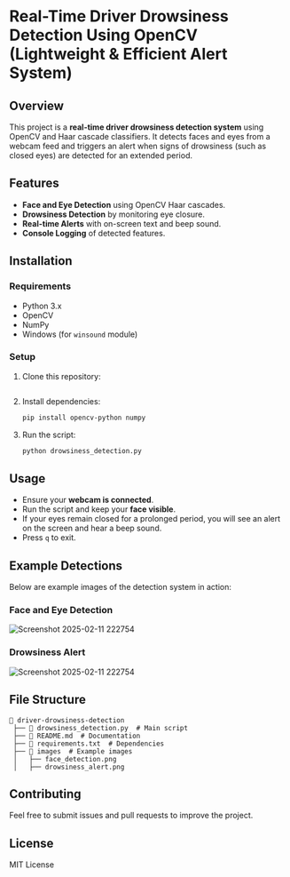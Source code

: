 # Real-Time Driver Drowsiness Detection Using OpenCV (Lightweight & Efficient Alert System)

## Overview
This project is a **real-time driver drowsiness detection system** using OpenCV and Haar cascade classifiers. It detects faces and eyes from a webcam feed and triggers an alert when signs of drowsiness (such as closed eyes) are detected for an extended period.

## Features
- **Face and Eye Detection** using OpenCV Haar cascades.
- **Drowsiness Detection** by monitoring eye closure.
- **Real-time Alerts** with on-screen text and beep sound.
- **Console Logging** of detected features.

## Installation
### Requirements
- Python 3.x
- OpenCV
- NumPy
- Windows (for `winsound` module)

### Setup
1. Clone this repository:
   ```sh
   ```
2. Install dependencies:
   ```sh
   pip install opencv-python numpy
   ```
3. Run the script:
   ```sh
   python drowsiness_detection.py
   ```

## Usage
- Ensure your **webcam is connected**.
- Run the script and keep your **face visible**.
- If your eyes remain closed for a prolonged period, you will see an alert on the screen and hear a beep sound.
- Press `q` to exit.

## Example Detections
Below are example images of the detection system in action:

### Face and Eye Detection
![Screenshot 2025-02-11 222754](https://github.com/user-attachments/assets/724da61e-1e47-4868-bdba-d8d4cb9004b8)


### Drowsiness Alert
![Screenshot 2025-02-11 222754](https://github.com/user-attachments/assets/724da61e-1e47-4868-bdba-d8d4cb9004b8)



## File Structure
```
📂 driver-drowsiness-detection
 ├── 📜 drowsiness_detection.py  # Main script
 ├── 📜 README.md  # Documentation
 ├── 📜 requirements.txt  # Dependencies
 ├── 📂 images  # Example images
 │   ├── face_detection.png
 │   ├── drowsiness_alert.png
```

## Contributing
Feel free to submit issues and pull requests to improve the project.

## License
MIT License

